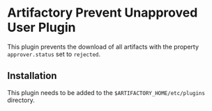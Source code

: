 Artifactory Prevent Unapproved User Plugin
=======================================

This plugin prevents the download of all artifacts with the property `approver.status` set to `rejected`.

Installation
---------------------

This plugin needs to be added to the `$ARTIFACTORY_HOME/etc/plugins` directory.
